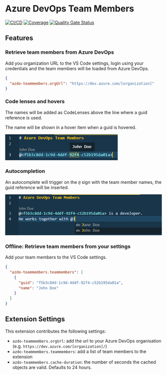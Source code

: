 # Azure DevOps Team Members

[![CI/CD](https://github.com/rfverbruggen/azdo-teammembers/actions/workflows/ci.yml/badge.svg)](https://github.com/rfverbruggen/azdo-teammembers/actions/workflows/ci.yml)
[![Coverage](https://sonarcloud.io/api/project_badges/measure?project=rfverbruggen_azdo-teammembers&metric=coverage)](https://sonarcloud.io/summary/new_code?id=rfverbruggen_azdo-teammembers)
[![Quality Gate Status](https://sonarcloud.io/api/project_badges/measure?project=rfverbruggen_azdo-teammembers&metric=alert_status)](https://sonarcloud.io/summary/new_code?id=rfverbruggen_azdo-teammembers)

## Features

### Retrieve team members from Azure DevOps

Add you organization URL to the VS Code settings, login using your credentials and the team members will be loaded from Azure DevOps.

```json
{
  "azdo-teammembers.orgUrl": "https://dev.azure.com/[organization]"
}
```

### Code lenses and hovers

The names will be added as CodeLenses above the line where a guid reference is used.

The name will be shown in a hover item when a guid is hovered.

![Code lense and hover](images/codelense_hover.png)

### Autocompletion

An autocomplete will trigger on the `@` sign with the team member names, the guid reference will be inserted.

![Autocomplete](images/autocomplete.png)

### Offline: Retrieve team members from your settings

Add your team members to the VS Code settings.

```json
{
  "azdo-teammembers.teammembers": [
    {
      "guid": "f5b3c8dd-1c9d-4ddf-92f4-c52b195da01a",
      "name": "John Doe"
    }
  ]
}
```

## Extension Settings

This extension contributes the following settings:

- `azdo-teammembers.orgUrl`: add the url to your Azure DevOps organisation (e.g. `https://dev.azure.com/[organization]/`)
- `azdo-teammembers.teammembers`: add a list of team members to the extension
- `azdo-teammembers.cache-duration`: the number of seconds the cached objects are valid. Defaults to 24 hours.
